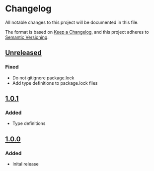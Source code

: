 # Changelog
All notable changes to this project will be documented in this file.

The format is based on [Keep a Changelog](https://keepachangelog.com/en/1.0.0/),
and this project adheres to [Semantic Versioning](https://semver.org/spec/v2.0.0.html).

## [Unreleased]
### Fixed
- Do not gitignore package.lock
- Add type definitions to package.lock files

## [1.0.1]
### Added
- Type definitions

## [1.0.0]
### Added
- Inital release

[Unreleased]: https://github.com/piotr-cz/rollup-plugin-prepend-modules/compare/v1.0.1...HEAD
[1.0.1]: https://github.com/piotr-cz/rollup-plugin-prepend-modules/compare/v1.0.0...v1.0.1
[1.0.0]: https://github.com/piotr-cz/rollup-plugin-prepend-modules/releases/tag/v1.0.0
